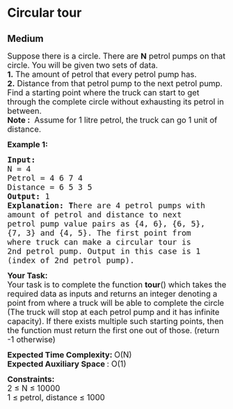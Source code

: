 # Circular tour
## Medium
<div class="problems_problem_content__Xm_eO"><p><span style="font-size:18px">Suppose there is a circle. There are <strong>N</strong> petrol pumps on that circle. You will be&nbsp;given two sets of data.<br>
<strong>1.</strong>&nbsp;The amount of petrol that every petrol pump has.<br>
<strong>2.</strong>&nbsp;Distance from that petrol pump to the next petrol pump.<br>
Find a starting point where the truck can start to get through the complete circle without exhausting its petrol in between.</span><br>
<span style="font-size:18px"><strong>Note :</strong>&nbsp;&nbsp;Assume for 1 litre petrol, the truck can go 1 unit of distance.</span></p>

<p> <span style="font-size:18px"><strong>Example 1:</strong></span></p>

<pre><span style="font-size:18px"><strong>Input:
</strong>N = 4
Petrol = 4&nbsp;6&nbsp;7&nbsp;4
Distance = 6 5 3 5
<strong>Output: </strong>1<strong>
Explanation: T</strong>here are&nbsp;4 petrol pumps with
amount of petrol and distance to next
petrol pump value pairs as {4, 6}, {6, 5},
{7, 3} and {4, 5}. The first point from
where truck can make a circular tour is
2nd petrol pump. Output in this case is&nbsp;1
(index of 2nd petrol pump).</span>
</pre>

<p><span style="font-size:18px"><strong>Your Task:</strong><br>
Your task is to complete the&nbsp;function <strong>tour</strong>() which takes the required data as inputs and&nbsp;returns an integer denoting a point from where a truck will be able to complete the circle (The truck will stop at each petrol pump and it has infinite capacity). If there exists multiple such starting points, then the function must return the first one out of those. (return -1 otherwise)</span></p>

<p><span style="font-size:18px"><strong>Expected Time Complexity:&nbsp;</strong>O(N)<br>
<strong>Expected Auxiliary Space </strong>: O(1)</span></p>

<p><span style="font-size:18px"><strong>Constraints:</strong><br>
2 ≤ N ≤&nbsp;10000<br>
1 ≤&nbsp;petrol, distance ≤&nbsp;1000</span></p>

<p>&nbsp;</p>
<br>
</div>
